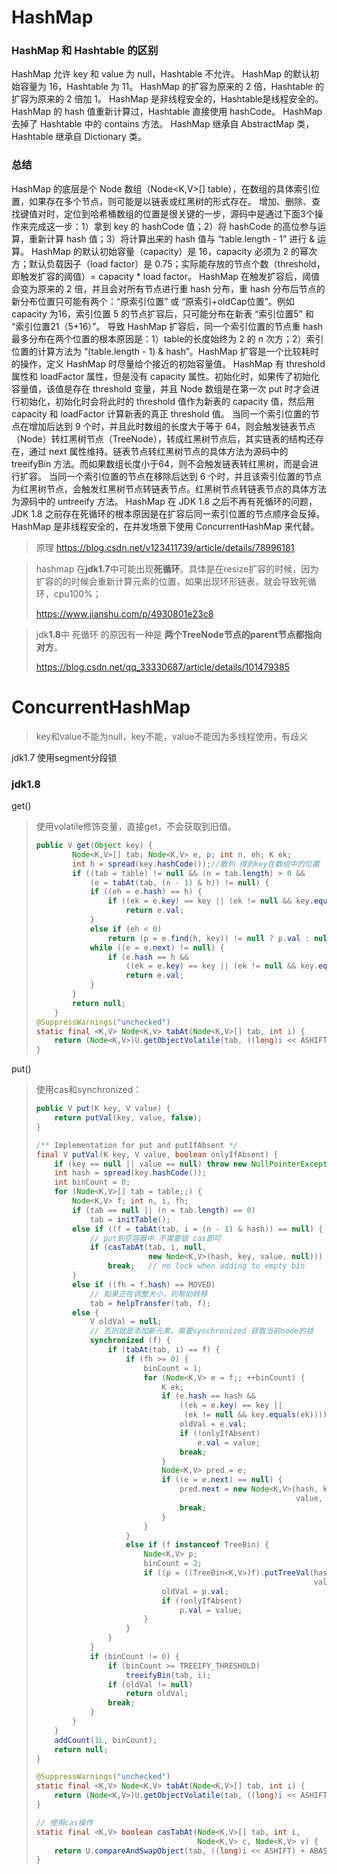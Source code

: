 # HashMap

### HashMap 和 Hashtable 的区别

HashMap 允许 key 和 value 为 null，Hashtable 不允许。
HashMap 的默认初始容量为 16，Hashtable 为 11。
HashMap 的扩容为原来的 2 倍，Hashtable 的扩容为原来的 2 倍加 1。
HashMap 是非线程安全的，Hashtable是线程安全的。
HashMap 的 hash 值重新计算过，Hashtable 直接使用 hashCode。
HashMap 去掉了 Hashtable 中的 contains 方法。
HashMap 继承自 AbstractMap 类，Hashtable 继承自 Dictionary 类。

### 总结

HashMap 的底层是个 Node 数组（Node<K,V>[] table），在数组的具体索引位置，如果存在多个节点，则可能是以链表或红黑树的形式存在。
增加、删除、查找键值对时，定位到哈希桶数组的位置是很关键的一步，源码中是通过下面3个操作来完成这一步：1）拿到 key 的 hashCode 值；2）将 hashCode 的高位参与运算，重新计算 hash 值；3）将计算出来的 hash 值与 “table.length - 1” 进行 & 运算。
HashMap 的默认初始容量（capacity）是 16，capacity 必须为 2 的幂次方；默认负载因子（load factor）是 0.75；实际能存放的节点个数（threshold，即触发扩容的阈值）= capacity * load factor。
HashMap 在触发扩容后，阈值会变为原来的 2 倍，并且会对所有节点进行重 hash 分布，重 hash 分布后节点的新分布位置只可能有两个：“原索引位置” 或 “原索引+oldCap位置”。例如 capacity 为16，索引位置 5 的节点扩容后，只可能分布在新表 “索引位置5” 和 “索引位置21（5+16）”。
导致 HashMap 扩容后，同一个索引位置的节点重 hash 最多分布在两个位置的根本原因是：1）table的长度始终为 2 的 n 次方；2）索引位置的计算方法为 “(table.length - 1) & hash”。HashMap 扩容是一个比较耗时的操作，定义 HashMap 时尽量给个接近的初始容量值。
HashMap 有 threshold 属性和 loadFactor 属性，但是没有 capacity 属性。初始化时，如果传了初始化容量值，该值是存在 threshold 变量，并且 Node 数组是在第一次 put 时才会进行初始化，初始化时会将此时的 threshold 值作为新表的 capacity 值，然后用 capacity 和 loadFactor 计算新表的真正 threshold 值。
当同一个索引位置的节点在增加后达到 9 个时，并且此时数组的长度大于等于 64，则会触发链表节点（Node）转红黑树节点（TreeNode），转成红黑树节点后，其实链表的结构还存在，通过 next 属性维持。链表节点转红黑树节点的具体方法为源码中的 treeifyBin 方法。而如果数组长度小于64，则不会触发链表转红黑树，而是会进行扩容。
当同一个索引位置的节点在移除后达到 6 个时，并且该索引位置的节点为红黑树节点，会触发红黑树节点转链表节点。红黑树节点转链表节点的具体方法为源码中的 untreeify 方法。
HashMap 在 JDK 1.8 之后不再有死循环的问题，JDK 1.8 之前存在死循环的根本原因是在扩容后同一索引位置的节点顺序会反掉。
HashMap 是非线程安全的，在并发场景下使用 ConcurrentHashMap 来代替。

>  原理  https://blog.csdn.net/v123411739/article/details/78996181

> hashmap 在**jdk1.7**中可能出现**死循环**。具体是在resize扩容的时候，因为扩容的的时候会重新计算元素的位置，如果出现环形链表，就会导致死循环，cpu100%；
>
> https://www.jianshu.com/p/4930801e23c8

> jdk**1.8**中 死循环 的原因有一种是 **两个TreeNode节点的parent节点都指向对方**。
>
> https://blog.csdn.net/qq_33330687/article/details/101479385





# ConcurrentHashMap

>  key和value不能为null，key不能，value不能因为多线程使用，有歧义

jdk1.7 使用segment分段锁

### jdk1.8

get()

> 使用volatile修饰变量，直接get，不会获取到旧值。
>
> ```java
> public V get(Object key) {
>         Node<K,V>[] tab; Node<K,V> e, p; int n, eh; K ek;
>         int h = spread(key.hashCode());//散列 得到key在数组中的位置
>         if ((tab = table) != null && (n = tab.length) > 0 &&
>             (e = tabAt(tab, (n - 1) & h)) != null) {
>             if ((eh = e.hash) == h) {
>                 if ((ek = e.key) == key || (ek != null && key.equals(ek)))
>                     return e.val;
>             }
>             else if (eh < 0)
>                 return (p = e.find(h, key)) != null ? p.val : null;
>             while ((e = e.next) != null) {
>                 if (e.hash == h &&
>                     ((ek = e.key) == key || (ek != null && key.equals(ek))))
>                     return e.val;
>             }
>         }
>         return null;
>     }
> @SuppressWarnings("unchecked")
> static final <K,V> Node<K,V> tabAt(Node<K,V>[] tab, int i) {
>     return (Node<K,V>)U.getObjectVolatile(tab, ((long)i << ASHIFT) + ABASE);
> }
> ```
>
> 

put()

> 使用cas和synchronized：
>
> ```java
> public V put(K key, V value) {
>     return putVal(key, value, false);
> }
> 
> /** Implementation for put and putIfAbsent */
> final V putVal(K key, V value, boolean onlyIfAbsent) {
>     if (key == null || value == null) throw new NullPointerException();
>     int hash = spread(key.hashCode());
>     int binCount = 0;
>     for (Node<K,V>[] tab = table;;) {
>         Node<K,V> f; int n, i, fh;
>         if (tab == null || (n = tab.length) == 0)
>             tab = initTable();
>         else if ((f = tabAt(tab, i = (n - 1) & hash)) == null) {
>             // put到空容器中 不需要锁 cas即可
>             if (casTabAt(tab, i, null,
>                          new Node<K,V>(hash, key, value, null)))
>                 break;   // no lock when adding to empty bin
>         }
>         else if ((fh = f.hash) == MOVED)
>             // 如果正在调整大小，则帮助转移
>             tab = helpTransfer(tab, f);
>         else {
>             V oldVal = null;
>             // 否则就是添加新元素。需要synchronized 获取当前node的锁
>             synchronized (f) {
>                 if (tabAt(tab, i) == f) {
>                     if (fh >= 0) {
>                         binCount = 1;
>                         for (Node<K,V> e = f;; ++binCount) {
>                             K ek;
>                             if (e.hash == hash &&
>                                 ((ek = e.key) == key ||
>                                  (ek != null && key.equals(ek)))) {
>                                 oldVal = e.val;
>                                 if (!onlyIfAbsent)
>                                     e.val = value;
>                                 break;
>                             }
>                             Node<K,V> pred = e;
>                             if ((e = e.next) == null) {
>                                 pred.next = new Node<K,V>(hash, key,
>                                                           value, null);
>                                 break;
>                             }
>                         }
>                     }
>                     else if (f instanceof TreeBin) {
>                         Node<K,V> p;
>                         binCount = 2;
>                         if ((p = ((TreeBin<K,V>)f).putTreeVal(hash, key,
>                                                               value)) != null) {
>                             oldVal = p.val;
>                             if (!onlyIfAbsent)
>                                 p.val = value;
>                         }
>                     }
>                 }
>             }
>             if (binCount != 0) {
>                 if (binCount >= TREEIFY_THRESHOLD)
>                     treeifyBin(tab, i);
>                 if (oldVal != null)
>                     return oldVal;
>                 break;
>             }
>         }
>     }
>     addCount(1L, binCount);
>     return null;
> }
> 
> @SuppressWarnings("unchecked")
> static final <K,V> Node<K,V> tabAt(Node<K,V>[] tab, int i) {
>     return (Node<K,V>)U.getObjectVolatile(tab, ((long)i << ASHIFT) + ABASE);
> }
> 
> // 使用cas操作
> static final <K,V> boolean casTabAt(Node<K,V>[] tab, int i,
>                                     Node<K,V> c, Node<K,V> v) {
>     return U.compareAndSwapObject(tab, ((long)i << ASHIFT) + ABASE, c, v);
> }
> ```
>
> 
